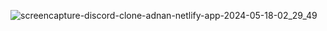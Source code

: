 ![screencapture-discord-clone-adnan-netlify-app-2024-05-18-02_29_49](https://github.com/Nur-Adnan/Discord_Clone/assets/56475820/76c82730-8472-4430-9c50-d963ce603514)
